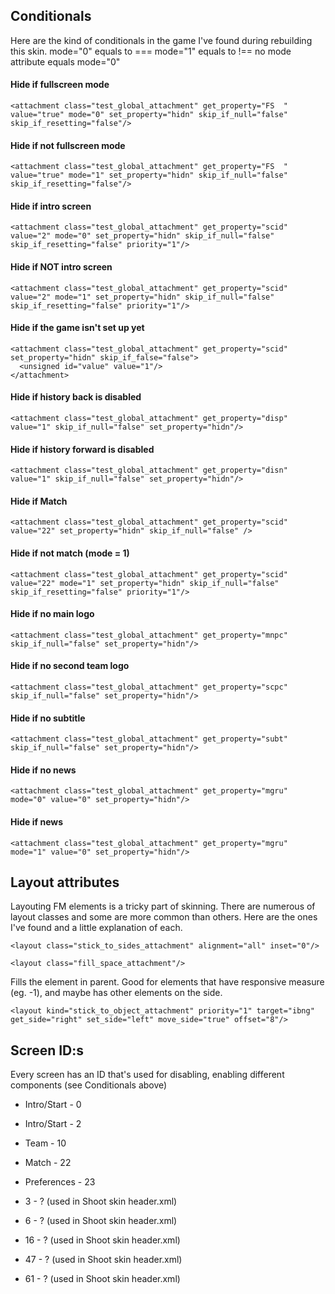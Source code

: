 ## Conditionals
Here are the kind of conditionals in the game I've found during rebuilding this skin. 
mode="0" equals to ===
mode="1" equals to !==
no mode attribute equals mode="0"

#### Hide if fullscreen mode
    <attachment class="test_global_attachment" get_property="FS  " value="true" mode="0" set_property="hidn" skip_if_null="false" skip_if_resetting="false"/>

#### Hide if not fullscreen mode
    <attachment class="test_global_attachment" get_property="FS  " value="true" mode="1" set_property="hidn" skip_if_null="false" skip_if_resetting="false"/>

#### Hide if intro screen
    <attachment class="test_global_attachment" get_property="scid" value="2" mode="0" set_property="hidn" skip_if_null="false" skip_if_resetting="false" priority="1"/>

#### Hide if NOT intro screen
    <attachment class="test_global_attachment" get_property="scid" value="2" mode="1" set_property="hidn" skip_if_null="false" skip_if_resetting="false" priority="1"/>

#### Hide if the game isn't set up yet 
    <attachment class="test_global_attachment" get_property="scid" set_property="hidn" skip_if_false="false">
	  <unsigned id="value" value="1"/>
	</attachment>

#### Hide if history back is disabled
    <attachment class="test_global_attachment" get_property="disp" value="1" skip_if_null="false" set_property="hidn"/>

#### Hide if history forward is disabled
    <attachment class="test_global_attachment" get_property="disn" value="1" skip_if_null="false" set_property="hidn"/>

#### Hide if Match
    <attachment class="test_global_attachment" get_property="scid" value="22" set_property="hidn" skip_if_null="false" />

#### Hide if not match (mode = 1)
    <attachment class="test_global_attachment" get_property="scid" value="22" mode="1" set_property="hidn" skip_if_null="false" skip_if_resetting="false" priority="1"/>

#### Hide if no main logo
    <attachment class="test_global_attachment" get_property="mnpc" skip_if_null="false" set_property="hidn"/>

#### Hide if no second team logo
    <attachment class="test_global_attachment" get_property="scpc" skip_if_null="false" set_property="hidn"/>

#### Hide if no subtitle
    <attachment class="test_global_attachment" get_property="subt" skip_if_null="false" set_property="hidn"/>

#### Hide if no news
    <attachment class="test_global_attachment" get_property="mgru" mode="0" value="0" set_property="hidn"/>

#### Hide if news
    <attachment class="test_global_attachment" get_property="mgru" mode="1" value="0" set_property="hidn"/>

## Layout attributes
Layouting FM elements is a tricky part of skinning. There are numerous of layout classes and some are more common than others. Here are the ones I've found and a little explanation of each.

    <layout class="stick_to_sides_attachment" alignment="all" inset="0"/>

    <layout class="fill_space_attachment"/>
Fills the element in parent. Good for elements that have responsive 
measure (eg. -1), and maybe has other elements on the side.

    <layout kind="stick_to_object_attachment" priority="1" target="ibng" get_side="right" set_side="left" move_side="true" offset="8"/>

## Screen ID:s
Every screen has an ID that's used for disabling, enabling different components (see Conditionals above)

* Intro/Start - 0
* Intro/Start - 2
* Team - 10
* Match - 22
* Preferences - 23

* 3 - ? (used in Shoot skin header.xml)
* 6 - ? (used in Shoot skin header.xml)
* 16 - ? (used in Shoot skin header.xml)
* 47 - ? (used in Shoot skin header.xml)
* 61 - ? (used in Shoot skin header.xml)